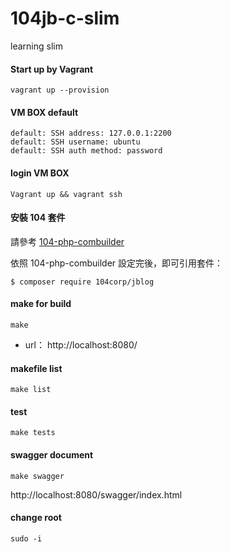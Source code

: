 # 104jb-c-slim
learning slim

#### Start up by Vagrant
`vagrant up --provision`

#### VM BOX default
```
default: SSH address: 127.0.0.1:2200
default: SSH username: ubuntu
default: SSH auth method: password
```
#### login VM BOX
```
Vagrant up && vagrant ssh   
```
#### 安裝 104 套件

請參考 [104-php-combuilder](https://github.com/104corp/104-php-combuilder/blob/master/README.md#%E5%A6%82%E4%BD%95%E4%BD%BF%E7%94%A8)

依照 104-php-combuilder 設定完後，即可引用套件：

```
$ composer require 104corp/jblog
```

#### make for build 

```
make
```
* url： http://localhost:8080/

#### makefile list
```
make list
``` 

#### test 

```
make tests
```

#### swagger document 

```
make swagger
``` 

http://localhost:8080/swagger/index.html

#### change root
```
sudo -i  
```

